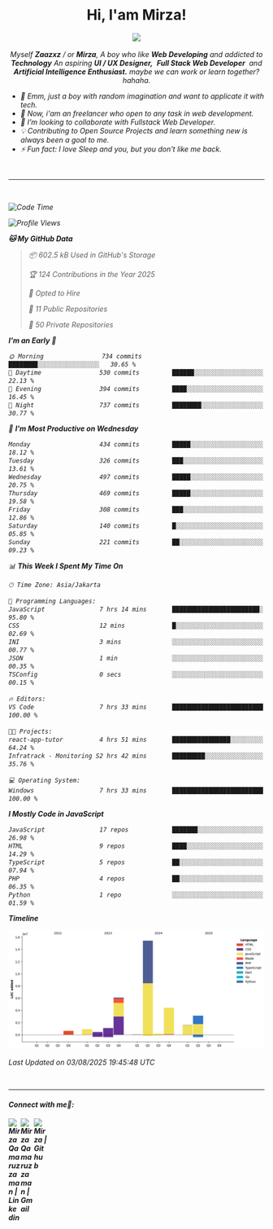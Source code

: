 <h1 align="center">Hi, I'am Mirza!</h1>
<p align="center">
  <a href="https://github.com/Ratheshan03/readme-typing-svg"><img src="https://readme-typing-svg.herokuapp.com?lines=UI+/+UX+Designer;Full+Stack+Web+Developer;IT+Enthusiast;Artificial+Intelligence+Addicted;&center=true&width=500&height=50"></a>
</p>

<p align="center">
  <em>
    Myself <b>Zaazxz</b> / or <b>Mirza</b>, A boy who like <b>Web Developing</b> and addicted to <b>Technology</b>
    An aspiring <b>UI / UX Designer,</b>&nbsp; <b>Full Stack Web Developer</b>&nbsp; and <b> Artificial Intelligence Enthusiast.</b> maybe we can work or learn together? hahaha.
  <br>
</p>

- 🧞 Emm, just a boy with random imagination and want to applicate it with tech.
- 🔭 Now, i'am an freelancer who open to any task in web development.
- 👯 I’m looking to collaborate with Fullstack Web Developer.
- 💡 Contributing to Open Source Projects and learn something new is always been a goal to me.
- ⚡ Fun fact: I love Sleep and you, but you don't like me back.
<br>

---

<br>

<!--START_SECTION:waka-->
![Code Time](http://img.shields.io/badge/Code%20Time-861%20hrs%2025%20mins-blue)

![Profile Views](http://img.shields.io/badge/Profile%20Views-0-blue)

**🐱 My GitHub Data** 

> 📦 602.5 kB Used in GitHub's Storage 
 > 
> 🏆 124 Contributions in the Year 2025
 > 
> 💼 Opted to Hire
 > 
> 📜 11 Public Repositories 
 > 
> 🔑 50 Private Repositories 
 > 
**I'm an Early 🐤** 

```text
🌞 Morning                734 commits         ████████░░░░░░░░░░░░░░░░░   30.65 % 
🌆 Daytime                530 commits         ██████░░░░░░░░░░░░░░░░░░░   22.13 % 
🌃 Evening                394 commits         ████░░░░░░░░░░░░░░░░░░░░░   16.45 % 
🌙 Night                  737 commits         ████████░░░░░░░░░░░░░░░░░   30.77 % 
```
📅 **I'm Most Productive on Wednesday** 

```text
Monday                   434 commits         █████░░░░░░░░░░░░░░░░░░░░   18.12 % 
Tuesday                  326 commits         ███░░░░░░░░░░░░░░░░░░░░░░   13.61 % 
Wednesday                497 commits         █████░░░░░░░░░░░░░░░░░░░░   20.75 % 
Thursday                 469 commits         █████░░░░░░░░░░░░░░░░░░░░   19.58 % 
Friday                   308 commits         ███░░░░░░░░░░░░░░░░░░░░░░   12.86 % 
Saturday                 140 commits         █░░░░░░░░░░░░░░░░░░░░░░░░   05.85 % 
Sunday                   221 commits         ██░░░░░░░░░░░░░░░░░░░░░░░   09.23 % 
```


📊 **This Week I Spent My Time On** 

```text
🕑︎ Time Zone: Asia/Jakarta

💬 Programming Languages: 
JavaScript               7 hrs 14 mins       ████████████████████████░   95.80 % 
CSS                      12 mins             █░░░░░░░░░░░░░░░░░░░░░░░░   02.69 % 
INI                      3 mins              ░░░░░░░░░░░░░░░░░░░░░░░░░   00.77 % 
JSON                     1 min               ░░░░░░░░░░░░░░░░░░░░░░░░░   00.35 % 
TSConfig                 0 secs              ░░░░░░░░░░░░░░░░░░░░░░░░░   00.15 % 

🔥 Editors: 
VS Code                  7 hrs 33 mins       █████████████████████████   100.00 % 

🐱‍💻 Projects: 
react-app-tutor          4 hrs 51 mins       ████████████████░░░░░░░░░   64.24 % 
Infratrack - Monitoring S2 hrs 42 mins       █████████░░░░░░░░░░░░░░░░   35.76 % 

💻 Operating System: 
Windows                  7 hrs 33 mins       █████████████████████████   100.00 % 
```

**I Mostly Code in JavaScript** 

```text
JavaScript               17 repos            ███████░░░░░░░░░░░░░░░░░░   26.98 % 
HTML                     9 repos             ████░░░░░░░░░░░░░░░░░░░░░   14.29 % 
TypeScript               5 repos             ██░░░░░░░░░░░░░░░░░░░░░░░   07.94 % 
PHP                      4 repos             ██░░░░░░░░░░░░░░░░░░░░░░░   06.35 % 
Python                   1 repo              ░░░░░░░░░░░░░░░░░░░░░░░░░   01.59 % 
```



**Timeline**

![Lines of Code chart](https://raw.githubusercontent.com/zaazxz/zaazxz/main/assets/bar_graph.png)


 Last Updated on 03/08/2025 19:45:48 UTC
<!--END_SECTION:waka-->

<br>

---

<h4> Connect with me🤝: <h4>
  </hr>
  <a href="https://www.linkedin.com/in/mirzaqamaruzzaman18/">
   <img align="left" alt=" Mirza Qamaruzzaman | Linkedin" width="24px" src="https://www.vectorlogo.zone/logos/linkedin/linkedin-icon.svg" />
  </a>
  <a href="mailto:mirzaqamaruzzaman18@gmail.com">
    <img align="left" alt=" Mirza Qamaruzzaman | Gmail" width="26px" src="https://www.vectorlogo.zone/logos/gmail/gmail-icon.svg" />
  </a>
   <a href="https://github.com/zaazxz">
    <img align="left" alt=" Mirza | Github" width="26px" src="https://www.vectorlogo.zone/logos/github/github-tile.svg" />
  </a>
  <br>
